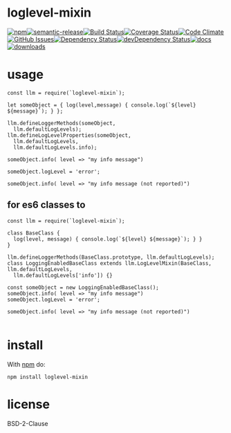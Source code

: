 loglevel-mixin
==============

[![npm](https://img.shields.io/npm/v/loglevel-mixin.svg)](https://www.npmjs.com/package/loglevel-mixin)[![semantic-release](https://img.shields.io/badge/%20%20%F0%9F%93%A6%F0%9F%9A%80-semantic--release-e10079.svg)](https://github.com/arlac77/loglevel-mixin)[![Build Status](https://secure.travis-ci.org/arlac77/loglevel-mixin.png)](http://travis-ci.org/arlac77/loglevel-mixin)[![Coverage Status](https://coveralls.io/repos/arlac77/loglevel-mixin/badge.svg)](https://coveralls.io/r/arlac77/loglevel-mixin)[![Code Climate](https://codeclimate.com/github/arlac77/loglevel-mixin/badges/gpa.svg)](https://codeclimate.com/github/arlac77/loglevel-mixin)[![GitHub Issues](https://img.shields.io/github/issues/arlac77/loglevel-mixin.svg?style=flat-square)](https://github.com/arlac77/loglevel-mixin/issues)[![Dependency Status](https://david-dm.org/arlac77/loglevel-mixin.svg)](https://david-dm.org/arlac77/loglevel-mixin)[![devDependency Status](https://david-dm.org/arlac77/loglevel-mixin/dev-status.svg)](https://david-dm.org/arlac77/loglevel-mixin#info=devDependencies)[![docs](http://inch-ci.org/github/arlac77/loglevel-mixin.svg?branch=master)](http://inch-ci.org/github/arlac77/loglevel-mixin)[![downloads](http://img.shields.io/npm/dm/loglevel-mixin.svg?style=flat-square)](https://npmjs.org/package/loglevel-mixin)

usage
=====

```
const llm = require(`loglevel-mixin`);

let someObject = { log(level,message) { console.log(`${level} ${message}`); } };

llm.defineLoggerMethods(someObject,
  llm.defaultLogLevels);
llm.defineLogLevelProperties(someObject,
  llm.defaultLogLevels,
  llm.defaultLogLevels.info);

someObject.info( level => "my info message")

someObject.logLevel = 'error';

someObject.info( level => "my info message (not reported)")
```

for es6 classes to
------------------

```
const llm = require(`loglevel-mixin`);

class BaseClass {
  log(level, message) { console.log(`${level} ${message}`); } }
}

llm.defineLoggerMethods(BaseClass.prototype, llm.defaultLogLevels);
class LoggingEnabledBaseClass extends llm.LogLevelMixin(BaseClass, llm.defaultLogLevels,
  llm.defaultLogLevels['info']) {}

const someObject = new LoggingEnabledBaseClass();
someObject.info( level => "my info message")
someObject.logLevel = 'error';

someObject.info( level => "my info message (not reported)")


```

install
=======

With [npm](http://npmjs.org) do:

```
npm install loglevel-mixin
```

license
=======

BSD-2-Clause
